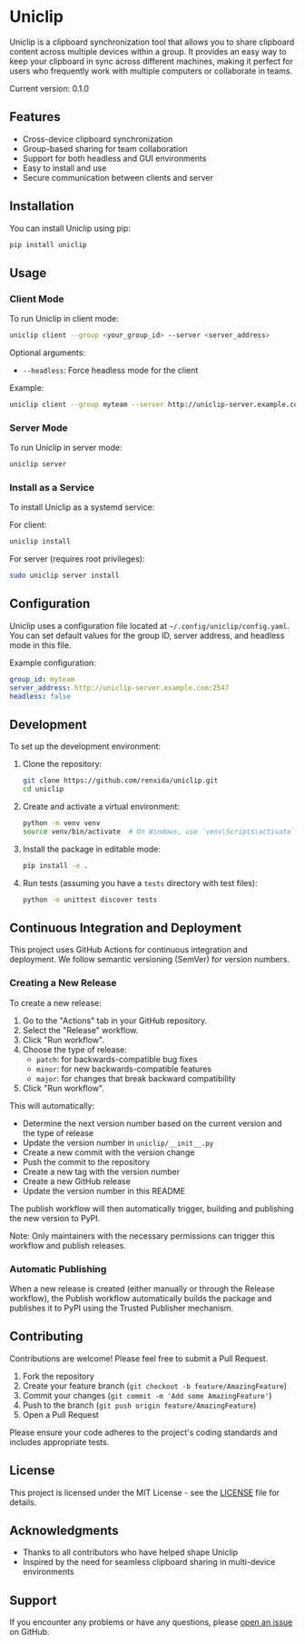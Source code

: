 # Uniclip

Uniclip is a clipboard synchronization tool that allows you to share clipboard content across multiple devices within a group. It provides an easy way to keep your clipboard in sync across different machines, making it perfect for users who frequently work with multiple computers or collaborate in teams.

Current version: 0.1.0

## Features

- Cross-device clipboard synchronization
- Group-based sharing for team collaboration
- Support for both headless and GUI environments
- Easy to install and use
- Secure communication between clients and server

## Installation

You can install Uniclip using pip:

```bash
pip install uniclip
```

## Usage

### Client Mode

To run Uniclip in client mode:

```bash
uniclip client --group <your_group_id> --server <server_address>
```

Optional arguments:
- `--headless`: Force headless mode for the client

Example:
```bash
uniclip client --group myteam --server http://uniclip-server.example.com:2547
```

### Server Mode

To run Uniclip in server mode:

```bash
uniclip server
```

### Install as a Service

To install Uniclip as a systemd service:

For client:
```bash
uniclip install
```

For server (requires root privileges):
```bash
sudo uniclip server install
```

## Configuration

Uniclip uses a configuration file located at `~/.config/uniclip/config.yaml`. You can set default values for the group ID, server address, and headless mode in this file.

Example configuration:

```yaml
group_id: myteam
server_address: http://uniclip-server.example.com:2547
headless: false
```

## Development

To set up the development environment:

1. Clone the repository:
   ```bash
   git clone https://github.com/renxida/uniclip.git
   cd uniclip
   ```

2. Create and activate a virtual environment:
   ```bash
   python -m venv venv
   source venv/bin/activate  # On Windows, use `venv\Scripts\activate`
   ```

3. Install the package in editable mode:
   ```bash
   pip install -e .
   ```

4. Run tests (assuming you have a `tests` directory with test files):
   ```bash
   python -m unittest discover tests
   ```

## Continuous Integration and Deployment

This project uses GitHub Actions for continuous integration and deployment. We follow semantic versioning (SemVer) for version numbers.

### Creating a New Release

To create a new release:

1. Go to the "Actions" tab in your GitHub repository.
2. Select the "Release" workflow.
3. Click "Run workflow".
4. Choose the type of release:
   - `patch`: for backwards-compatible bug fixes
   - `minor`: for new backwards-compatible features
   - `major`: for changes that break backward compatibility
5. Click "Run workflow".

This will automatically:
- Determine the next version number based on the current version and the type of release
- Update the version number in `uniclip/__init__.py`
- Create a new commit with the version change
- Push the commit to the repository
- Create a new tag with the version number
- Create a new GitHub release
- Update the version number in this README

The publish workflow will then automatically trigger, building and publishing the new version to PyPI.

Note: Only maintainers with the necessary permissions can trigger this workflow and publish releases.

### Automatic Publishing

When a new release is created (either manually or through the Release workflow), the Publish workflow automatically builds the package and publishes it to PyPI using the Trusted Publisher mechanism.

## Contributing

Contributions are welcome! Please feel free to submit a Pull Request.

1. Fork the repository
2. Create your feature branch (`git checkout -b feature/AmazingFeature`)
3. Commit your changes (`git commit -m 'Add some AmazingFeature'`)
4. Push to the branch (`git push origin feature/AmazingFeature`)
5. Open a Pull Request

Please ensure your code adheres to the project's coding standards and includes appropriate tests.

## License

This project is licensed under the MIT License - see the [LICENSE](LICENSE) file for details.

## Acknowledgments

- Thanks to all contributors who have helped shape Uniclip
- Inspired by the need for seamless clipboard sharing in multi-device environments

## Support

If you encounter any problems or have any questions, please [open an issue](https://github.com/renxida/uniclip/issues) on GitHub.